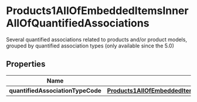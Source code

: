 

# Products1AllOfEmbeddedItemsInnerAllOfQuantifiedAssociations

Several quantified associations related to products and/or product models, grouped by quantified association types (only available since the 5.0)

## Properties

| Name | Type | Description | Notes |
|------------ | ------------- | ------------- | -------------|
|**quantifiedAssociationTypeCode** | [**Products1AllOfEmbeddedItemsInnerAllOfQuantifiedAssociationsQuantifiedAssociationTypeCode**](Products1AllOfEmbeddedItemsInnerAllOfQuantifiedAssociationsQuantifiedAssociationTypeCode.md) |  |  [optional] |



